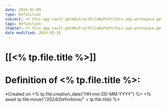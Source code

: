 ```yaml
---
date: 2024-01-09
type: Definition
subject: <% this.app.vault.getAbstractFileByPath(this.app.workspace.getLastOpenFiles()[0]).parent.name %>
tags: definition
chapter: <% this.app.vault.getAbstractFileByPath(this.app.workspace.getLastOpenFiles()[0]).parent.name %>
date modified: 2024-03-18
---
```


# [[<% tp.file.title %>]]

# Definition of <% tp.file.title %>:
*Created on <% tp.file.creation_date("HH:mm DD-MM-YYYY") %>
<% await tp.file.move("/2024/Definitions/" + tp.file.title) %>

